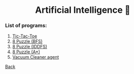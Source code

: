 <div align="center">
  <h1>Artificial Intelligence 🤖</h1>
</div>

### List of programs:

<div>
  <ol>
    <li><a href="https://github.com/vineethbv/3rd-year-labs/tree/main/AI/TicTacToe">Tic-Tac-Toe</a></li>
    <li><a href="https://github.com/vineethbv/3rd-year-labs/tree/main/AI/BFS_8Puzzle">8 Puzzle (BFS)</a></li>
    <li><a href="https://github.com/vineethbv/3rd-year-labs/tree/main/AI/IDDFS_8Puzzle">8 Puzzle (IDDFS)</a></li>
    <li><a href="https://github.com/vineethbv/3rd-year-labs/tree/main/AI/A*_8Puzzle">8 Puzzle (A*)</a></li>
    <li><a href="https://github.com/vinsdragonis/3rd-year-labs/tree/main/AI/Vacuum%20Cleaner">Vacuum Cleaner agent</a></li>
  </ol>
</div>

<a href="https://vinsdragonis.github.io/3rd-year-labs/">Back</a>
